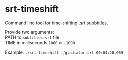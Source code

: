 # srt-timeshift
Command line tool for time-shifting .srt subbtitles.

Provide two arguments:  
PATH to ```subtitles.srt``` file  
TIME in milliseconds ```1000``` or ```-1000```

Example: ```./srt-timeshift ./gladiator.srt 00:04:20,069```
